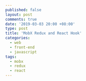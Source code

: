 ```yaml
---
published: false
layout: post
comments: true
date: '2019-03-03 20:00 +08:00'
type: post
title: 'MobX Redux and React Hook'
categories:
  - web
  - front-end
  - javascript
tags:
  - mobx
  - redux
  - react
---
```

